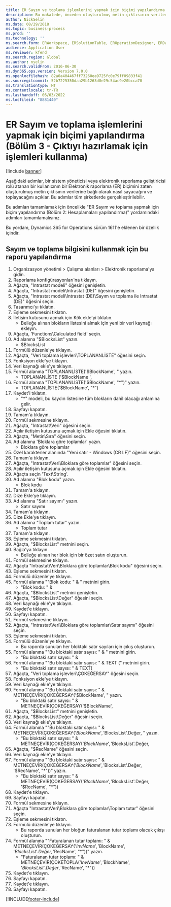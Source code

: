 ```yaml
---
title: ER Sayım ve toplama işlemlerini yapmak için biçimi yapılandırma (Bölüm 3 - Çıktıyı hazırlamak için işlemleri kullanma)
description: Bu makalede, önceden oluşturulmuş metin çıktısının verilerine dayalı olarak sayma ve toplama işlemi yapmak üzere Elektronik raporlama biçiminin nasıl yapılandırılacağı açıklanmaktadır. (3. Bölüm)
author: NickSelin
ms.date: 08/29/2018
ms.topic: business-process
ms.prod: ''
ms.technology: ''
ms.search.form: ERWorkspace, ERSolutionTable, EROperationDesigner, ERDataSourceAddDropDialog, ERExpressionDesignerFormula, ERComponentTypeDropDialog
audience: Application User
ms.reviewer: kfend
ms.search.region: Global
ms.author: nselin
ms.search.validFrom: 2016-06-30
ms.dyn365.ops.version: Version 7.0.0
ms.openlocfilehash: 82a0a404467ff73260ea9725fc0e79ff09833f41
ms.sourcegitcommit: 52b7225350daa29b1263d8e29c54ac9e20bcca70
ms.translationtype: HT
ms.contentlocale: tr-TR
ms.lasthandoff: 06/03/2022
ms.locfileid: "8881440"
---
```

# <a name="er-configure-format-to-do-counting-and-summing-part-3---use-computations-to-make-the-output"></a>ER Sayım ve toplama işlemlerini yapmak için biçimi yapılandırma (Bölüm 3 - Çıktıyı hazırlamak için işlemleri kullanma)

[!include [banner](../../includes/banner.md)]

Aşağıdaki adımlar, bir sistem yöneticisi veya elektronik raporlama geliştiricisi rolü atanan bir kullanıcının bir Elektronik raporlama (ER) biçimini zaten oluşturulmuş metin çıktısının verilerine bağlı olarak nasıl sayacağını ve toplayacağını açıklar. Bu adımlar tüm şirketlerde gerçekleştirilebilir.

Bu adımları tamamlamak için öncelikle "ER Sayım ve toplama yapmak için biçim yapılandırma (Bölüm 2: Hesaplamaları yapılandırma)" yordamındaki adımları tamamlamalısınız.

Bu yordam, Dynamics 365 for Operations sürüm 1611'e eklenen bir özellik içindir.


## <a name="configure-this-report-to-use-counting-and-summing-info"></a>Sayım ve toplama bilgisini kullanmak için bu raporu yapılandırma
1. Organizasyon yönetimi > Çalışma alanları > Elektronik raporlama'ya gidin.
2. Raporlama konfigürasyonları'na tıklayın.
3. Ağaçta, "Intrastat modeli" öğesini genişletin.
4. Ağaçta, "Intrastat modeli\Intrastat (DE)" öğesini genişletin.
5. Ağaçta, "Intrastat modeli\Intrastat (DE)\Sayım ve toplama ile Intrastat (DE)" öğesini seçin.
6. Tasarımcı'yı tıklatın.
7. Eşleme sekmesini tıklatın.
8. İletişim kutusunu açmak için Kök ekle'yi tıklatın.
    * Belleğe alınan blokların listesini almak için yeni bir veri kaynağı ekleyin.  
9. Ağaçta, 'Functions\Calculated field' seçin.
10. Ad alanına "$BlocksList" yazın.
    * $BlocksList  
11. Formülü düzenle'ye tıklayın.
12. Ağaçta, "Veri toplama işlevleri\TOPLANANLİSTE" öğesini seçin.
13. Fonksiyon ekle'ye tıklayın.
14. Veri kaynağı ekle'ye tıklayın.
15. Formül alanına "TOPLANANLİSTE('$BlockName', " yazın.
    * TOPLANANLİSTE ('$BlockName ',  
16. Formül alanına "TOPLANANLİSTE('$BlockName', "*")" yazın.
    * TOPLANANLİSTE('$BlockName', "*")  
17. Kaydet'i tıklatın.
    * "*" modeli, bu kaydın listesine tüm blokların dahil olacağı anlamına gelir.  
18. Sayfayı kapatın.
19. Tamam'a tıklayın.
20. Formül sekmesine tıklayın.
21. Ağaçta, "Intrastat\Veri" öğesini seçin.
22. Açılır iletişim kutusunu açmak için Ekle öğesini tıklatın.
23. Ağaçta, "Metin\Sıra" öğesini seçin.
24. Ad alanına 'Bloklara göre toplamlar' yazın.
    * Bloklara göre toplamlar  
25. Özel karakterler alanında "Yeni satır - Windows (CR LF)" öğesini seçin.
26. Tamam'a tıklayın.
27. Ağaçta, "Intrastat\Veri\Bloklara göre toplamlar" öğesini seçin.
28. Açılır iletişim kutusunu açmak için Ekle öğesini tıklatın.
29. Ağaçta seçin 'Text\String'.
30. Ad alanına "Blok kodu" yazın.
    * Blok kodu  
31. Tamam'a tıklayın.
32. Dize Ekle'ye tıklayın.
33. Ad alanına "Satır sayımı" yazın.
    * Satır sayımı  
34. Tamam'a tıklayın.
35. Dize Ekle'ye tıklayın.
36. Ad alanına "Toplam tutar" yazın.
    * Toplam tutar  
37. Tamam'a tıklayın.
38. Eşleme sekmesini tıklatın.
39. Ağaçta, "$BlocksList" metnini seçin.
40. Bağla'ya tıklayın.
    * Belleğe alınan her blok için bir özet satırı oluşturun.  
41. Formül sekmesine tıklayın.
42. Ağaçta "Intrastat\Veri\Bloklara göre toplamlar\Blok kodu" öğesini seçin.
43. Eşleme sekmesini tıklatın.
44. Formülü düzenle'ye tıklayın.
45. Formül alanına ""Blok kodu: " & " metnini girin.
    * "Blok kodu: " &  
46. Ağaçta, "$BlocksList" metnini genişletin.
47. Ağaçta, "$BlocksList\Değer" öğesini seçin.
48. Veri kaynağı ekle'ye tıklayın.
49. Kaydet'e tıklayın.
50. Sayfayı kapatın.
51. Formül sekmesine tıklayın.
52. Ağaçta, "Intrastat\Veri\Bloklara göre toplamlar\Satır sayımı" öğesini seçin.
53. Eşleme sekmesini tıklatın.
54. Formülü düzenle'ye tıklayın.
    * Bu raporda sunulan her bloktaki satır sayıları için çıkış oluşturun.  
55. Formül alanına ""Bu bloktaki satır sayısı: " & " metnini girin.
    * "Bu bloktaki satır sayısı: " &  
56. Formül alanına ""Bu bloktaki satır sayısı: " & TEXT (" metnini girin.
    * "Bu bloktaki satır sayısı: " & TEXT(  
57. Ağaçta, "Veri toplama işlevleri\ÇOKEĞERSAY" öğesini seçin.
58. Fonksiyon ekle'ye tıklayın.
59. Veri kaynağı ekle'ye tıklayın.
60. Formül alanına ""Bu bloktaki satır sayısı: " & METNEÇEVİR(ÇOKEĞERSAY('$BlockName', " yazın.
    * "Bu bloktaki satır sayısı: " & METNEÇEVİR(ÇOKEĞERSAY('$BlockName',  
61. Ağaçta, "$BlocksList" metnini genişletin.
62. Ağaçta, "$BlocksList\Değer" öğesini seçin.
63. Veri kaynağı ekle'ye tıklayın.
64. Formül alanına ""Bu bloktaki satır sayısı: " & METNEÇEVİR(ÇOKEĞERSAY('$BlockName', '$BlocksList'.Değer, " yazın.
    * "Bu bloktaki satır sayısı: " & METNEÇEVİR(ÇOKEĞERSAY('$BlockName', '$BlocksList'.Değer,  
65. Ağaçta, "$RecName" öğesini seçin.
66. Veri kaynağı ekle'ye tıklayın.
67. Formül alanına ""Bu bloktaki satır sayısı: " & METNEÇEVİR(ÇOKEĞERSAY('$BlockName', '$BlocksList'.Değer, '$RecName', "*"))" yazın.
    * "Bu bloktaki satır sayısı: " & METNEÇEVİR(ÇOKEĞERSAY('$BlockName', '$BlocksList'.Değer, '$RecName', "*"))  
68. Kaydet'e tıklayın.
69. Sayfayı kapatın.
70. Formül sekmesine tıklayın.
71. Ağaçta "Intrastat\Veri\Bloklara göre toplamlar\Toplam tutar" öğesini seçin.
72. Eşleme sekmesini tıklatın.
73. Formülü düzenle'ye tıklayın.
    * Bu raporda sunulan her bloğun faturalanan tutar toplamı olacak çıkışı oluşturun.  
74. Formül alanına ""Faturalanan tutar toplamı: " & METNEÇEVİR(ÇOKEĞERSAY('$InvName', '$BlockName', '$BlocksList'.Değer, '$RecName', "*"))" yazın.
    * "Faturalanan tutar toplamı: " & METNEÇEVİR(ÇOKETOPLA('$InvName', '$BlockName', '$BlocksList'.Değer, '$RecName', "*"))  
75. Kaydet'e tıklayın.
76. Sayfayı kapatın.
77. Kaydet'e tıklayın.
78. Sayfayı kapatın.



[!INCLUDE[footer-include](../../../../includes/footer-banner.md)]